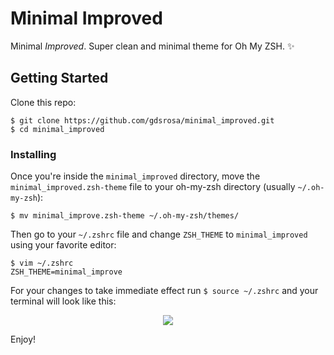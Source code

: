 # Minimal Improved

Minimal _Improved_. Super clean and minimal theme for Oh My ZSH. :sparkles:

## Getting Started

Clone this repo:

```
$ git clone https://github.com/gdsrosa/minimal_improved.git  
$ cd minimal_improved
```

### Installing

Once you're inside the `minimal_improved` directory, move the `minimal_improved.zsh-theme` file to your oh-my-zsh directory (usually `~/.oh-my-zsh`):

```
$ mv minimal_improve.zsh-theme ~/.oh-my-zsh/themes/
```

Then go to your `~/.zshrc` file and change `ZSH_THEME` to `minimal_improved` using your favorite editor:

```
$ vim ~/.zshrc
ZSH_THEME=minimal_improve
```

For your changes to take immediate effect run `$ source ~/.zshrc` and your terminal will look like this:

<p align="center" width="200" height="200">
  <img src="https://raw.githubusercontent.com/gdsrosa/minimal_improved/master/minimal_improved_theme.png">
  <br/>
</p>

Enjoy!
